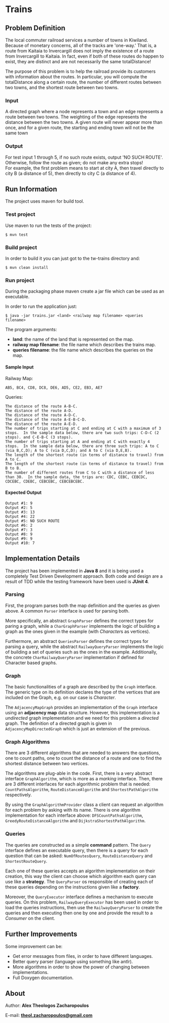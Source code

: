 # Trains

## Problem Definition
The local commuter railroad services a number of towns in Kiwiland.
Because of monetary concerns, all of the tracks are 'one-way.'
That is, a route from Kaitaia to Invercargill does not imply the existence of a route from Invercargill to Kaitaia.
In fact, even if both of these routes do happen to exist, they are distinct and are not necessarily the same totalDistance!
 
The purpose of this problem is to help the railroad provide its customers with information about the routes.
In particular, you will compute the totalDistance along a certain route, 
the number of different routes between two towns, and the shortest route between two towns.

### Input 
A directed graph where a node represents a town and 
an edge represents a route between two towns. 
The weighting of the edge represents the distance between the two towns. 
A given route will never appear more than once, and for a given route, 
the starting and ending town will not be the same town

### Output
For test input 1 through 5, if no such route exists, output 'NO SUCH ROUTE'.
Otherwise, follow the route as given; do not make any extra stops!  
For example, the first problem means to start at city A, 
then travel directly to city B (a distance of 5), 
then directly to city C (a distance of 4).


## Run Information
The project uses maven for build tool.

### Test project
Use maven to run the tests of the project:
```shell
$ mvn test
```

### Build project
In order to build it you can just got to the tw-trains directory and:
```shell
$ mvn clean install
```

### Run project
During the packaging phase maven create a jar file which can be used as an executable.

In order to run the application just: 

```shell
$ java -jar trains.jar <land> <railway map filename> <queries filename>
```

The program arguments:

  - **land**: the name of the land that is represented on the map.
  - **railway map filename**: the file name which describes the trains map.
  - **queries filename**: the file name which describes the queries on the map.
  
#### Sample Input
Railway Map:
```text
AB5, BC4, CD8, DC8, DE6, AD5, CE2, EB3, AE7
```

Queries:
```text
The distance of the route A-B-C.
The distance of the route A-D.
The distance of the route A-D-C.
The distance of the route A-E-B-C-D.
The distance of the route A-E-D.
The number of trips starting at C and ending at C with a maximum of 3 stops.  In the sample data below, there are two such trips: C-D-C (2 stops). and C-E-B-C (3 stops).
The number of trips starting at A and ending at C with exactly 4 stops.  In the sample data below, there are three such trips: A to C (via B,C,D); A to C (via D,C,D); and A to C (via D,E,B).
The length of the shortest route (in terms of distance to travel) from A to C.
The length of the shortest route (in terms of distance to travel) from B to B.
The number of different routes from C to C with a distance of less than 30.  In the sample data, the trips are: CDC, CEBC, CEBCDC, CDCEBC, CDEBC, CEBCEBC, CEBCEBCEBC.
```

#### Expected Output
```text
Output #1: 9
Output #2: 5
Output #3: 13
Output #4: 22
Output #5: NO SUCH ROUTE
Output #6: 2
Output #7: 3
Output #8: 9
Output #9: 9
Output #10: 7
```

## Implementation Details
The project has been implemented in **Java 8** and it is being used a completely Test Driven Development approach.
Both code and design are a result of TDD while the testing framework have been used is **JUnit 4**.

### Parsing
First, the program parses both the map definition and the queries as given above.
A common `Parser` interface is used for parsing both. 

More specifically, an abstract `GraphParser` defines the correct types for paring a graph, 
while a `CharGraphParser` implements the logic of building a graph as the ones given in the example (with *Character*s as vertices).

Furthermore, an abstract `QueriesParser` defines the correct types for parsing a query, 
while the abstract `RailwayQueryParser` implements the logic of building a set of queries such as the ones in the example.
Additionally, the concrete `CharRailwayQueryParser` implementation if defined for Character based graphs.

### Graph
The basic functionalities of a graph are described by the `Graph` interface. 
The generic type on its definition declares the type of the vertices that are included on the Graph, e.g. on our case is *Character*.

The `AdjacencyMapGraph` provides an implementation of the `Graph` interface using an **adjacency map** data structure.
However, this implementation is a *undirected* graph implementation and we need for this problem a *directed* graph.
The definition of a directed graph is given in `AdjacencyMapDirectedGraph` which is just an extension of the previous.

### Graph Algorithms
There are 3 different algorithms that are needed to answers the questions, one to count paths,
one to count the distance of a route and one to find the shortest distance between two vertices.

The algorithms are plug-able in the code. First, there is a very abstract interface `GraphAlgorithm`, 
which is more as a *marking* interface. 
Then, there are 3 different interfaces for each algorithmic problem that is needed: 
`CountPathsAlgorithm`, `RouteDistanceAlgorithm` and `ShortestPathAlgorithm` respectively.

By using the `GraphAlgorithmProvider` class a client can request an algorithm for each problem by asking with its name.
There is one algorithm implementation for each interface above: 
`DFSCountPathsAlgorithm`, `GreedyRouteDistanceAlgorithm` and `DijkstraShortestPathAlgorithm`.

### Queries
The queries are constructed as a simple **command** pattern.
The `Query` interface defines an executable query, then there is a query for each question that can be asked:
`NumOfRoutesQuery`, `RouteDistanceQuery` and `ShortestRouteQuery`.

Each one of these queries accepts an algorithm implementation on their creation, this way the client 
can choose which algorithm each query can use like a **strategy**. 
The `QueryParser` os responsible of creating each of these queries depending on the instructions given like a **factory**.

Moreover, the `QueryExecutor` interface defines a mechanism to execute queries.
On this problem, `RailwayQueryExecutor` has been used in order to load the queries instructions, 
then use the `RailwayQueryParser` to create the queries and then executing then one by one and provide the 
result to a *Consumer* on the client.

## Further Improvements
Some improvement can be:

  - Get error messages from files, in order to have different languages.
  - Better query parser (language using something like antlr).
  - More algorithms in order to show the power of changing between implementations.
  - Full Doxygen documentation.

## About
Author: **Alex Theologos Zacharopoulos**

E-mail: **theol.zacharopoulos@gmail.com**